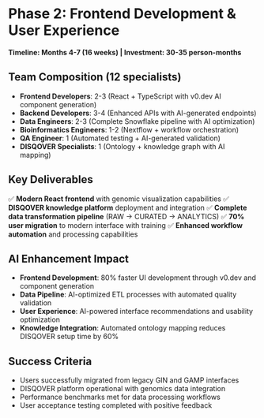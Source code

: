 # Phase 2: Frontend Development & User Experience
**Timeline: Months 4-7 (16 weeks) | Investment: 30-35 person-months**

## Team Composition (12 specialists)
- **Frontend Developers**: 2-3 (React + TypeScript with v0.dev AI component generation)
- **Backend Developers**: 3-4 (Enhanced APIs with AI-generated endpoints)
- **Data Engineers**: 2-3 (Complete Snowflake pipeline with AI optimization)
- **Bioinformatics Engineers**: 1-2 (Nextflow + workflow orchestration)
- **QA Engineer**: 1 (Automated testing + AI-generated validation)
- **DISQOVER Specialists**: 1 (Ontology + knowledge graph with AI mapping)

## Key Deliverables
✅ **Modern React frontend** with genomic visualization capabilities
✅ **DISQOVER knowledge platform** deployment and integration
✅ **Complete data transformation pipeline** (RAW → CURATED → ANALYTICS)
✅ **70% user migration** to modern interface with training
✅ **Enhanced workflow automation** and processing capabilities

## AI Enhancement Impact
- **Frontend Development**: 80% faster UI development through v0.dev and component generation
- **Data Pipeline**: AI-optimized ETL processes with automated quality validation
- **User Experience**: AI-powered interface recommendations and usability optimization
- **Knowledge Integration**: Automated ontology mapping reduces DISQOVER setup time by 60%

## Success Criteria
- Users successfully migrated from legacy GIN and GAMP interfaces
- DISQOVER platform operational with genomics data integration
- Performance benchmarks met for data processing workflows
- User acceptance testing completed with positive feedback
